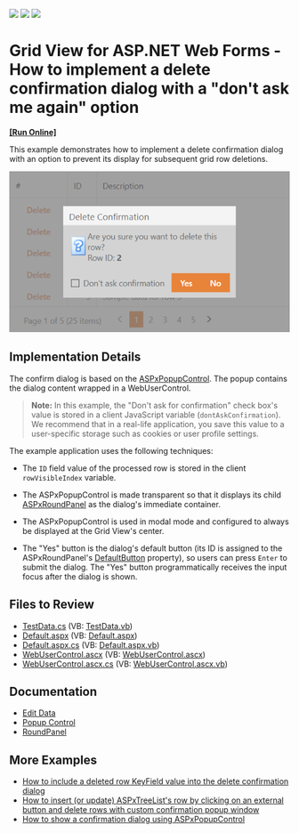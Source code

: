 <!-- default badges list -->
![](https://img.shields.io/endpoint?url=https://codecentral.devexpress.com/api/v1/VersionRange/128540794/22.1.4%2B)
[![](https://img.shields.io/badge/Open_in_DevExpress_Support_Center-FF7200?style=flat-square&logo=DevExpress&logoColor=white)](https://supportcenter.devexpress.com/ticket/details/E1120)
[![](https://img.shields.io/badge/📖_How_to_use_DevExpress_Examples-e9f6fc?style=flat-square)](https://docs.devexpress.com/GeneralInformation/403183)
<!-- default badges end -->
# Grid View for ASP.NET Web Forms - How to implement a delete confirmation dialog with a "don't ask me again" option
<!-- run online -->
**[[Run Online]](https://codecentral.devexpress.com/128540794/)**
<!-- run online end -->

This example demonstrates how to implement a delete confirmation dialog with an option to prevent its display for subsequent grid row deletions.

![Delete Confirmation Dialog](./delete-confirm-dialog.png)

## Implementation Details

The confirm dialog is based on the [ASPxPopupControl](https://docs.devexpress.com/AspNet/DevExpress.Web.ASPxPopupControl). The popup contains the dialog content wrapped in a WebUserControl.

> **Note:** In this example, the "Don't ask for confirmation" check box's value is stored in a client JavaScript variable (`dontAskConfirmation`). We recommend that in a real-life application, you save this value to a user-specific storage such as cookies or user profile settings.

The example application uses the following techniques:

- The `ID` field value of the processed row is stored in the client `rowVisibleIndex` variable.

- The ASPxPopupControl is made transparent so that it displays its child [ASPxRoundPanel](https://docs.devexpress.com/AspNet/DevExpress.Web.ASPxRoundPanel) as the dialog's immediate container.

- The ASPxPopupControl is used in modal mode and configured to always be displayed at the Grid View's center.

- The "Yes" button is the dialog's default button (its ID is assigned to the ASPxRoundPanel's [DefaultButton](https://docs.devexpress.com/AspNet/DevExpress.Web.ASPxPanelBase.DefaultButton) property), so users can press `Enter` to submit the dialog. The "Yes" button programmatically receives the input focus after the dialog is shown.

## Files to Review

- [TestData.cs](./CS/Solution/App_Code/TestData.cs) (VB: [TestData.vb](./VB/Solution/App_Code/TestData.vb))
- [Default.aspx](./CS/Solution/Default.aspx) (VB: [Default.aspx](./VB/Solution/Default.aspx))
- [Default.aspx.cs](./CS/Solution/Default.aspx.cs) (VB: [Default.aspx.vb](./VB/Solution/Default.aspx.vb))
- [WebUserControl.ascx](./CS/Solution/WebUserControl.ascx) (VB: [WebUserControl.ascx](./VB/Solution/WebUserControl.ascx))
- [WebUserControl.ascx.cs](./CS/Solution/WebUserControl.ascx.cs) (VB: [WebUserControl.ascx.vb](./VB/Solution/WebUserControl.ascx.vb))

## Documentation

- [Edit Data](https://docs.devexpress.com/AspNet/3712/components/grid-view/concepts/edit-data)
- [Popup Control](https://docs.devexpress.com/AspNet/3582/components/docking-and-popups/popup-control)
- [RoundPanel](https://docs.devexpress.com/AspNet/8292/components/multi-use-site-controls/roundpanel)

## More Examples

- [How to include a deleted row KeyField value into the delete confirmation dialog](https://supportcenter.devexpress.com/ticket/details/e131/how-to-include-a-deleted-row-keyfield-value-into-the-delete-confirmation-dialog)
- [How to insert (or update) ASPxTreeList's row by clicking on an external button and delete rows with custom confirmation popup window](https://supportcenter.devexpress.com/internal/ticket/details/E2938)
- [How to show a confirmation dialog using ASPxPopupControl](https://supportcenter.devexpress.com/internal/ticket/details/T103862)

